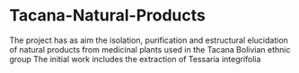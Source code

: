 # Tacana-Natural-Products
The project has as aim the isolation, purification and estructural elucidation of natural products from medicinal plants used in the Tacana Bolivian ethnic group
The initial work includes the extraction of Tessaria integrifolia
